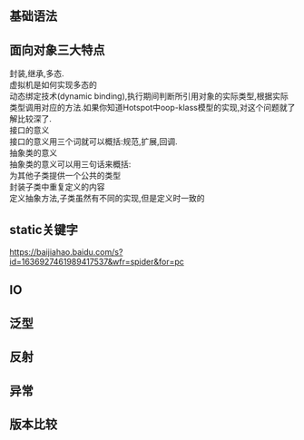 ## 基础语法
## 面向对象三大特点
封装,继承,多态.  
虚拟机是如何实现多态的  
动态绑定技术(dynamic binding),执行期间判断所引用对象的实际类型,根据实际类型调用对应的方法.如果你知道Hotspot中oop-klass模型的实现,对这个问题就了解比较深了.  
接口的意义  
接口的意义用三个词就可以概括:规范,扩展,回调.  
抽象类的意义  
抽象类的意义可以用三句话来概括:  
为其他子类提供一个公共的类型  
封装子类中重复定义的内容  
定义抽象方法,子类虽然有不同的实现,但是定义时一致的   

## static关键字

https://baijiahao.baidu.com/s?id=1636927461989417537&wfr=spider&for=pc

## IO
## 泛型
## 反射
## 异常
## 版本比较